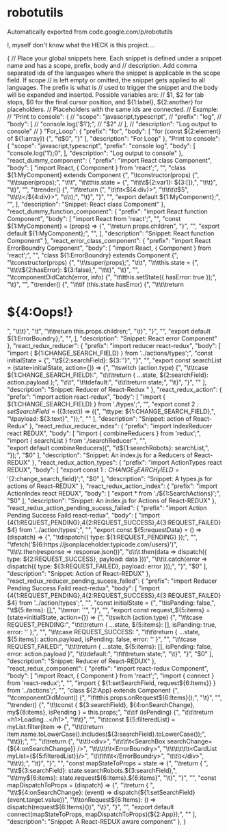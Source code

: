 # robotutils
Automatically exported from code.google.com/p/robotutils

I, myself don't know what the HECK is this project....


{
	// Place your global snippets here. Each snippet is defined under a snippet name and has a scope, prefix, body and 
	// description. Add comma separated ids of the languages where the snippet is applicable in the scope field. If scope 
	// is left empty or omitted, the snippet gets applied to all languages. The prefix is what is 
	// used to trigger the snippet and the body will be expanded and inserted. Possible variables are: 
	// $1, $2 for tab stops, $0 for the final cursor position, and ${1:label}, ${2:another} for placeholders. 
	// Placeholders with the same ids are connected.
	// Example:
	// "Print to console": {
	// 	"scope": "javascript,typescript",
	// 	"prefix": "log",
	// 	"body": [
	// 		"console.log('$1');",
	// 		"$2"
	// 	],
	// 	"description": "Log output to console"
	// }
    "For_Loop": {
        "prefix": "for",
        "body": [
          "for (const ${2:element} of ${1:array}) {",
          "\t$0",
          "}"
        ],
        "description": "For Loop"
		},
		"Print to console": {
			"scope": "javascript,typescript",
			"prefix": "console log",
			"body": [
				"console.log('$1');$0",
			],
			"description": "Log output to console"
		},
		"react_dummy_component": {
			"prefix": "import React class Component",
			"body": [
				"import React, { Component } from 'react';",
				"",
				"class ${1:MyComponent} extends Component {",
				"\tconstructor(props) {",
				"\t\tsuper(props);",
				"\t\t",
				"\t\tthis.state = {",
				"\t\t\t${2:var1}: ${3:[]},",
				"\t\t}",
				"\t}",
				"",
				"\trender() {",
				"\t\treturn (",
				"\t\t\t<${4:div}>",
				"\t\t\t\t$5",
				"\t\t\t</${4:div}>",
				"\t\t);",
				"\t}",
				"}",
				"",
				"export default ${1:MyComponent};",
				"",
			],
			"description": "Snippet: React class Component"
	},
	"react_dummy_function_component": {
		"prefix": "import React function Component",
		"body": [
			"import React from 'react';",
			"",
			"const ${1:MyComponent} = (props) => {",
			"\treturn props.children",
			"}",
			"",
			"export default ${1:MyComponent};",
			"",
		],
		"description": "Snippet: React function Component"
	},
	"react_error_class_component": {
		"prefix": "import React ErrorBoundry Component",
		"body": [
			"import React, { Component } from 'react';",
			"",
			"class ${1:ErrorBoundry} extends Component {",
			"\tconstructor(props) {",
			"\t\tsuper(props);",
			"\t\t",
			"\t\tthis.state = {",
			"\t\t\t${2:hasError}: ${3:false},",
			"\t\t}",
			"\t}",
			"",
			"\tcomponentDidCatch(error, info) {",
			"\t\tthis.setState({ hasError: true });",
			"\t}",
			"",
			"\trender() {",
			"\t\tif (this.state.hasError) {",
			"\t\t\treturn <h1>${4:Oops!}</h1>",
			"\t\t}",
			"\t",
			"\t\treturn this.props.children;",
			"\t}",
			"}",
			"",
			"export default ${1:ErrorBoundry};",
			"",
		],
		"description": "Snippet: React error Component"
	},
	"react_redux_reducer": {
		"prefix": "import reducer react-redux",
		"body": [
			"import { ${1:CHANGE_SEARCH_FIELD} } from '../actions/types';",
			"const initialState = {",
			"\t${2:searchField}: ${3:''}",
			"}",
			"",
			"export const searchList = (state=initialState, action={}) => {",
			"\tswitch (action.type) {",
			"\t\tcase ${1:CHANGE_SEARCH_FIELD}:",
			"\t\t\treturn { ...state, ${2:searchField}: action.payload };",
			"\t\t",
			"\t\tdefault:",
			"\t\t\treturn state;",
			"\t}",
			"}",
			""
		],
		"description": "Snippet: Reducer of React-Redux "
	},
	"react_redux_action": {
		"prefix": "import action react-redux",
		"body": [
			"import { ${1:CHANGE_SEARCH_FIELD} } from './types';",
			"",
			"export const ${2:setSearchField} = (${3:text}) => ({",
			"\ttype: ${1:CHANGE_SEARCH_FIELD},",
			"\tpayload: ${3:text}",
			"});",
			""
		],
		"description": "Snippet: action of React-Redux"
	},
	"react_redux_reducer_index": {
	"prefix": "import IndexReducer react REDUX",
	"body": [
		"import { combineReducers } from 'redux';",
		"import { searchList } from './searchReducer'",
		"",		
		"export default combineReducers({",
		"\t${1:searchRobots}: searchList,",
		"});",
		"$0"
		],
		"description": "Snippet: An index.js for a Reducers of React-REDUX"
	},
	"react_redux_action_types": {
		"prefix": "import ActionTypes react REDUX",
		"body": [
			"export const ${1:CHANGE_SEARCH_FIELD} = '${2:change_search_field}';",
			"$0"
		],
		"description": "Snippet: A types.js for actions of React-REDUX"
	},
	"react_redux_action_index": {
		"prefix": "import ActionIndex react REDUX",
		"body": [
			"export * from './${1:SearchActions}';",
			"$0"
		],
		"description": "Snippet: An index.js for Actions of React-REDUX"
	},
	"react_redux_action_pending_sucess_failed": {
		"prefix": "import Action Pending Success Faild react-redux",
		"body": [
			"import {$4${1:REQUEST_PENDING},$4${2:REQUEST_SUCCESS},$4${3:REQUEST_FAILED}$4} from '../action/types';",
			"",
			"export const ${5:requestData} = () => (dispatch) => {",
			"\tdispatch({ type: ${1:REQUEST_PENDING} });",
			"",
			"\tfetch('${6:https://jsonplaceholder.typicode.com/users}')",
			"\t\t\t.then(response => response.json())",
			"\t\t\t.then(data => dispatch({ type: ${2:REQUEST_SUCCESS}, payload: data }))",
			"\t\t\t.catch(error => dispatch({ type: ${3:REQUEST_FAILED}, payload: error }));",
			"}",
			"$0"
		],
		"description": "Snippet: Action of React-REDUX"
	},
	"react_redux_reducer_pending_sucess_failed": {
		"prefix": "import Reducer Pending Success Faild react-redux",
		"body": [
			"import {$4${1:REQUEST_PENDING},$4${2:REQUEST_SUCCESS},$4${3:REQUEST_FAILED}$4} from '../action/types';",
			"",
			"const initialState = {",
			"\tisPanding: false,",
			"\t${5:items}: [],",
			"\terror: ''",
			"}",
			"",
			"export const request_${5:items} = (state=initialState, action={}) => {",
			"\tswitch (action.type) {",
			"\t\tcase REQUEST_PENDING:",
			"\t\t\treturn { ...state, ${5:items}: [], isPanding: true, error: '' };",
			"",
			"\t\tcase REQUEST_SUCCESS: ",
			"\t\t\treturn { ...state, ${5:items}: action.payload, isPending: false, error: '' }",
			"",
			"\t\tcase REQUEST_FAILED:",
			"\t\t\treturn { ...state, ${5:items}: [], isPending: false, error: action.payload }",
			"\t\tdefault:",
			"\t\t\treturn state;",
			"\t}",
			"}",
			"$0"
		],
		"description": "Snippet: Reducer of React-REDUX"
	},
	"react_redux_component": {
		"prefix": "import react-redux Component",
		"body": [
			"import React, { Component } from 'react';",
			"import { connect } from 'react-redux';",
			"",
			"import { ${1:setSearchField, request${6:Items}} }  from '../actions';",
			"",
			"class ${2:App} extends Component {",
			"\tcomponentDidMount() {",
			"\t\tthis.props.onRequest${6:Items}();",
			"\t}",
			"",
			"\trender() {",
			"\t\tconst { ${3:searchField}, ${4:onSearchChange}, my${6:items}, isPending } = this.props;",
			"\t\tif (isPending) {",
			"\t\t\treturn <h1>Loading...</h1>",
			"\t\t}",
			"",
			"\t\tconst ${5:filteredList} = myList.filter(item => {",
			"\t\t\treturn item.name.toLowerCase().includes(${3:searchField}.toLowerCase());",
			"\t\t});",
			"",
			"\t\treturn (",
			"\t\t\t<div>",
			"\t\t\t\t<SearchBox searchChange={${4:onSearchChange}} />",
			"\t\t\t\t\t<ErrorBoundry>",
			"\t\t\t\t\t\t<CardList myList={${5:filteredList}}/>",
			"\t\t\t\t\t</ErrorBoundry>",
			"\t\t\t</div>",
			"\t\t\t);",
			"\t}",
			"}",
			"",
			"const mapStateToProps = state => {",
			"\treturn { ",
			"\t\t${3:searchField}: state.searchRobots.${3:searchField},",
			"\t\tmy${6:items}: state.request${6:Items}.${6:items}",
			"\t}",
			"}",
			"",
			"const mapDispatchToProps = (dispatch) => {",
			"\treturn { ",
			"\t\t${4:onSearchChange}: (event) => dispatch(${1:setSearchField}(event.target.value))",
			"\t\tonRequest${6:Items}: () => dispatch(request${6:Items}())",
			"\t}",
			"}",
			"",
			"export default connect(mapStateToProps, mapDispatchToProps)(${2:App});",
			""
		],
		"description": "Snippet: A React-REDUX aware component"
	},
}

